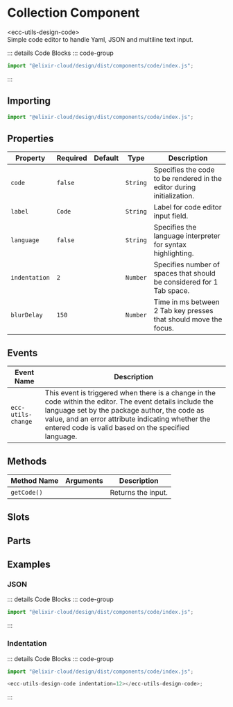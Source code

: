 # Collection Component <Badge type="warning" text="beta" />

<div class="component-name">&lt;ecc-utils-design-code&gt;</div>
Simple code editor to handle Yaml, JSON and multiline text input.
<ClientOnly>
  <div :class="isDark ? 'component-dark component' : 'component-light component'">
    <ecc-utils-design-code :v-if="renderComponent" :items="primaryItems" :filters="primaryFilters" totalItems="50"></ecc-utils-design-code>

::: details Code Blocks
::: code-group

```js [HTML]
import "@elixir-cloud/design/dist/components/code/index.js";
```

  <!-- ```jsx [React]
  ``` -->

:::

  </div>
</ClientOnly>

## Importing

```js [HTML]
import "@elixir-cloud/design/dist/components/code/index.js";
```

## Properties

| Property      | Required | Default | Type     | Description                                                            |
| ------------- | -------- | ------- | -------- | ---------------------------------------------------------------------- |
| `code`        | `false`  |         | `String` | Specifies the code to be rendered in the editor during initialization. |
| `label`       | `Code`   |         | `String` | Label for code editor input field.                                     |
| `language`    | `false`  |         | `String` | Specifies the language interpreter for syntax highlighting.            |
| `indentation` | `2`      |         | `Number` | Specifies number of spaces that should be considered for 1 Tab space.  |
| `blurDelay`   | `150`    |         | `Number` | Time in ms between 2 Tab key presses that should move the focus.       |

## Events

| Event Name         | Description                                                                                                                                                                                                                                                             |
| ------------------ | ----------------------------------------------------------------------------------------------------------------------------------------------------------------------------------------------------------------------------------------------------------------------- |
| `ecc-utils-change` | This event is triggered when there is a change in the code within the editor. The event details include the language set by the package author, the code as value, and an error attribute indicating whether the entered code is valid based on the specified language. |

## Methods

| Method Name | Arguments | Description        |
| ----------- | --------- | ------------------ |
| `getCode()` |           | Returns the input. |

## Slots

## Parts

## Examples

### JSON

<ClientOnly>
  <div :class="isDark ? 'component-dark component' : 'component-light component'">
    <ecc-utils-design-code :v-if="renderComponent" :items="primaryItems" :filters="primaryFilters" totalItems="50" language="JSON"></ecc-utils-design-code>

::: details Code Blocks
::: code-group

```js [HTML]
import "@elixir-cloud/design/dist/components/code/index.js";
```

  <!-- ```jsx [React]
  ``` -->

:::

  </div>
</ClientOnly>

### Indentation

<ClientOnly>
  <div :class="isDark ? 'component-dark component' : 'component-light component'">
    <ecc-utils-design-code :v-if="renderComponent" indentation="4"></ecc-utils-design-code>

::: details Code Blocks
::: code-group

```js [HTML]
import "@elixir-cloud/design/dist/components/code/index.js";

<ecc-utils-design-code indentation=12></ecc-utils-design-code>;
```

  <!-- ```jsx [React]
  ``` -->

:::

  </div>
</ClientOnly>

<script setup>
import { onMounted, ref } from "vue";
import { useData } from "vitepress";
const { isDark } = useData();
const renderComponent = ref(false);

onMounted(() => {
  import("@elixir-cloud/design/dist/components/code/index.js").then((module) => {
  });
});
</script>

<style>
</style>
